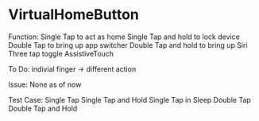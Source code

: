 # VirtualHomeButton

Function:
Single Tap to act as home
Single Tap and hold to lock device
Double Tap to bring up app switcher
Double Tap and hold to bring up Siri
Three tap toggle AssistiveTouch

To Do:
indivial finger -> different action

Issue:
None as of now

Test Case:
Single Tap
Single Tap and Hold
Single Tap in Sleep
Double Tap
Double Tap and Hold
